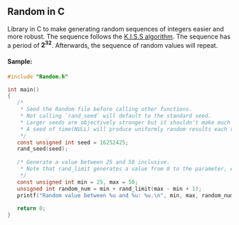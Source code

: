 
## Random in C

Library in C to make generating random sequences of integers easier and more robust. The sequence follows the [K.I.S.S algorithm](https://en.wikipedia.org/wiki/KISS_(algorithm)). The sequence has a period of **2<sup>32</sup>**. Afterwards, the sequence of random values will repeat. 


#### Sample:
```c
#include "Random.h"

int main()
{
   /*
    * Seed the Random file before calling other functions.
    * Not calling `rand_seed` will default to the standard seed.
    * Larger seeds are objectively stronger but it shouldn't make much of a difference.
    * A seed of time(NULL) will produce uniformly random results each runtime.
    */ 
   const unsigned int seed = 16252425;
   rand_seed(seed);
   
   /* Generate a value between 25 and 50 inclusive.
    * Note that rand_limit generates a value from 0 to the parameter, exlusive.
    */
   const unsigned int min = 25, max = 50;
   unsigned int random_num = min + rand_limit(max - min + 1);
   printf("Random value between %u and %u: %u.\n", min, max, random_num);  
 
   return 0;
}
```